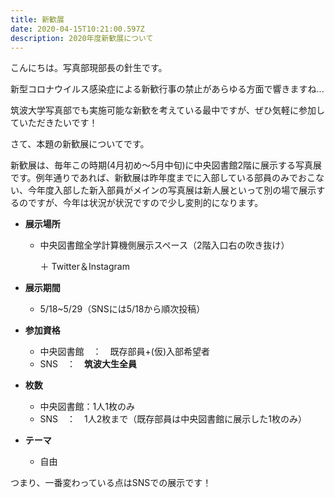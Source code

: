 ```yaml
---
title: 新歓展
date: 2020-04-15T10:21:00.597Z
description: 2020年度新歓展について
---
```

こんにちは。写真部現部長の針生です。

新型コロナウイルス感染症による新歓行事の禁止があらゆる方面で響きますね...

筑波大学写真部でも実施可能な新歓を考えている最中ですが、ぜひ気軽に参加していただきたいです！

さて、本題の新歓展についてです。

新歓展は、毎年この時期(4月初め～5月中旬)に中央図書館2階に展示する写真展です。例年通りであれば、新歓展は昨年度までに入部している部員のみでおこない、今年度入部した新入部員がメインの写真展は新人展といって別の場で展示するのですが、今年は状況が状況ですので少し変則的になります。

* **展示場所**

  * 中央図書館全学計算機側展示スペース（2階入口右の吹き抜け）

    ＋ Twitter＆Instagram
* **展示期間**

  * 5/18~5/29（SNSには5/18から順次投稿）
* **参加資格**

  * 中央図書館　：　既存部員+(仮)入部希望者
  * SNS　：　**筑波大生全員**
* **枚数**

  * 中央図書館：1人1枚のみ
  * SNS　：　1人2枚まで（既存部員は中央図書館に展示した1枚のみ）
* **テーマ**　　

  * 自由

つまり、一番変わっている点はSNSでの展示です！